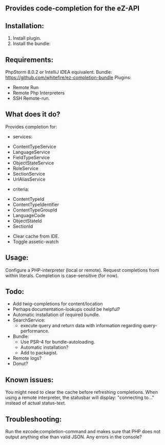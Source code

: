 Provides code-completion for the eZ-API
---------------------------------------

Installation:
-------------
1. Install plugin.
2. Install the bundle:

Requirements:
-------------
PhpStorm 8.0.2 or IntelliJ IDEA equivalent.
Bundle: https://github.com/whitefire/ez-completion-bundle
Plugins:
 - Remote Run
 - Remote Php Interpreters
 - SSH Remote-run.

What does it do?
----------------
Provides completion for:

* services:
 - ContentTypeService
 - LanguageService
 - FieldTypeService
 - ObjectStateService
 - RoleService
 - SectionService
 - UrlAliasService

* criteria:
 - ContentTypeId
 - ContentTypeIdentifier
 - ContentTypeGroupId
 - LanguageCode
 - ObjectStateId
 - SectionId

* Clear cache from IDE.
* Toggle assetic-watch

Usage:
------
Configure a PHP-interpreter (local or remote).
Request completions from within literals.
Completion is case-sensitive (for now).

Todo:
-----
* Add twig-completions for content/location
* Perhaps documentation-lookups could be helpful?
* Automatic installation of required bundle.
* SearchService:
    - execute query and return data with information regarding query-performance.
* Bundle:
    - Use PSR-4 for bundle-autoloading.
    - Automatic installation?
    - Add to packagist.
* Remote logs?
* Donut?

Known issues:
-------------
You might need to clear the cache before refreshing completions.
When using a remote interpreter, the statusbar will display: "connecting to..." instead of actual status-text.

Troubleshooting:
----------------
Run the ezcode:completion-command and makes sure that PHP does not output anything else than valid JSON.
Any errors in the console?

